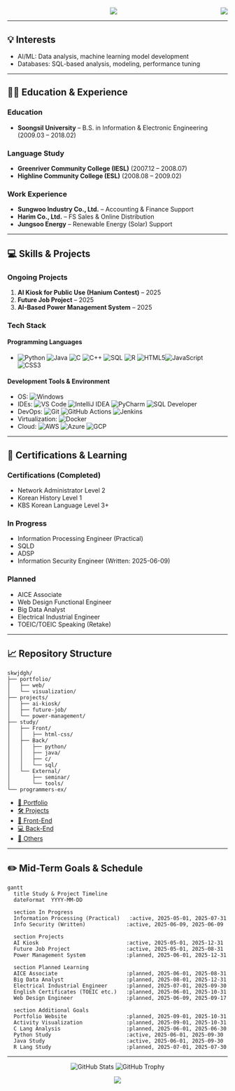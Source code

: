 <h1 align="left">
        <a href="https://github.com/skwjdgh/skwjdgh/blob/main/README.md">
    <img align="right" src="https://img.shields.io/badge/Translate-Korean-red.svg" />
  </a>
</h1>


<p align='center'>
  <img src="https://capsule-render.vercel.app/api?type=waving&color=gradient&height=300&section=header&text=I’m%20JungHo%20Na&fontSize=70&animation=fadeIn&fontAlignY=38&desc=Conanti%20Dabitur!&descAlignY=51&descAlign=62"/>
</p>


---

## 💡 Interests

* AI/ML: Data analysis, machine learning model development
* Databases: SQL-based analysis, modeling, performance tuning

---

## 🧑‍💼 Education & Experience

### Education

* **Soongsil University** – B.S. in Information & Electronic Engineering (2009.03 – 2018.02)

### Language Study

* **Greenriver Community College (IESL)** (2007.12 – 2008.07)
* **Highline Community College (ESL)** (2008.08 – 2009.02)

### Work Experience

* **Sungwoo Industry Co., Ltd.** – Accounting & Finance Support
* **Harim Co., Ltd.** – FS Sales & Online Distribution
* **Jungsoo Energy** – Renewable Energy (Solar) Support

---

## 💻 Skills & Projects

### Ongoing Projects

1. **AI Kiosk for Public Use (Hanium Contest)** – 2025
2. **Future Job Project** – 2025
3. **AI-Based Power Management System** – 2025

### Tech Stack

#### Programming Languages

* ![Python](https://img.shields.io/badge/Python-3776AB?style=plastic&logo=python&logoColor=white&link=www.naver.com)  ![Java](https://img.shields.io/badge/Java-007396?style=plastic&logo=openjdk&logoColor=white)  ![C](https://img.shields.io/badge/C-A8B9CC?style=plastic&logo=c&logoColor=white)  ![C++](https://img.shields.io/badge/C++-00599C?style=plastic&logo=c%2B%2B&logoColor=white) ![SQL](https://img.shields.io/badge/SQL-4479A1?style=plastic&logo=mysql&logoColor=white)  ![R](https://img.shields.io/badge/R-276DC3?style=plastic&logo=r&logoColor=white)  ![HTML5](https://img.shields.io/badge/HTML5-E34F26?style=plastic&logo=html5&logoColor=white)![JavaScript](https://img.shields.io/badge/JavaScript-F7DF1E?style=plastic&logo=javascript&logoColor=white)  ![CSS3](https://img.shields.io/badge/CSS3-1572B6?style=plastic&logo=css3&logoColor=white)

#### Development Tools & Environment

* OS: ![Windows](https://img.shields.io/badge/Windows_11-0078D6?style=plastic&logo=windows&logoColor=white)  
* IDEs: ![VS Code](https://img.shields.io/badge/VS_Code-007ACC?style=plastic&logo=visual-studio-code&logoColor=white)  ![IntelliJ IDEA](https://img.shields.io/badge/IntelliJ_IDEA-000000?style=plastic&logo=intellij-idea&logoColor=white)  ![PyCharm](https://img.shields.io/badge/PyCharm-000000?style=plastic&logo=pycharm&logoColor=green)  ![SQL Developer](https://img.shields.io/badge/SQL_Developer-F80000?style=plastic&logo=oracle&logoColor=white)
* DevOps: ![Git](https://img.shields.io/badge/Git-F05032?style=plastic&logo=git&logoColor=white)  ![GitHub Actions](https://img.shields.io/badge/GitHub_Actions-2088FF?style=plastic&logo=github-actions&logoColor=white)  ![Jenkins](https://img.shields.io/badge/Jenkins-D24939?style=plastic&logo=jenkins&logoColor=white)
* Virtualization: ![Docker](https://img.shields.io/badge/Docker-2496ED?style=plastic&logo=docker&logoColor=white)
* Cloud: ![AWS](https://img.shields.io/badge/AWS-232F3E?style=plastic&logo=amazon-aws&logoColor=FF9900)  ![Azure](https://img.shields.io/badge/Azure-0078D4?style=plastic&logo=microsoft-azure&logoColor=white)  ![GCP](https://img.shields.io/badge/GCP-4285F4?style=plastic&logo=google-cloud&logoColor=white)


---

## 📘 Certifications & Learning

### Certifications (Completed)

* Network Administrator Level 2
* Korean History Level 1
* KBS Korean Language Level 3+

### In Progress

* Information Processing Engineer (Practical)
* SQLD
* ADSP
* Information Security Engineer (Written: 2025-06-09)

### Planned

* AICE Associate
* Web Design Functional Engineer
* Big Data Analyst
* Electrical Industrial Engineer
* TOEIC/TOEIC Speaking (Retake)

---

## 📈 Repository Structure

```
skwjdgh/
├── portfolio/
│   ├── web/
│   └── visualization/
├── projects/
│   ├── ai-kiosk/
│   ├── future-job/
│   └── power-management/
├── study/
│   ├── Front/
│   │   ├── html-css/
│   ├── Back/
│   │   ├── python/
│   │   ├── java/
│   │   ├── c/
│   │   └── sql/
│   └── External/
│       ├── seminar/
│       └── tools/
└── programmers-ex/
```

* [📂 Portfolio](https://github.com/skwjdgh/Portfolio)
* [🛠 Projects](https://github.com/skwjdgh/Project)
* [🎨 Front-End](https://github.com/skwjdgh/Front)
* [💻 Back-End](https://github.com/skwjdgh/Back)
* [📆 Others](https://github.com/skwjdgh/External)

---

## ✏️ Mid-Term Goals & Schedule

```mermaid
gantt
  title Study & Project Timeline
  dateFormat  YYYY-MM-DD

  section In Progress
  Information Processing (Practical)   :active, 2025-05-01, 2025-07-31
  Info Security (Written)             :active, 2025-06-09, 2025-06-09

  section Projects
  AI Kiosk                            :active, 2025-05-01, 2025-12-31
  Future Job Project                  :active, 2025-05-01, 2025-08-31
  Power Management System             :planned, 2025-06-01, 2025-12-31

  section Planned Learning
  AICE Associate                      :planned, 2025-06-01, 2025-08-31
  Big Data Analyst                    :planned, 2025-08-01, 2025-12-31
  Electrical Industrial Engineer      :planned, 2025-07-01, 2025-09-30
  English Certificates (TOEIC etc.)   :planned, 2025-06-01, 2025-10-31
  Web Design Engineer                 :planned, 2025-06-09, 2025-09-17

  section Additional Goals
  Portfolio Website                   :planned, 2025-09-01, 2025-10-31
  Activity Visualization              :planned, 2025-09-01, 2025-10-31
  C Lang Analysis                     :planned, 2025-06-01, 2025-06-30
  Python Study                        :active, 2025-06-01, 2025-09-30
  Java Study                          :active, 2025-06-01, 2025-09-30
  R Lang Study                        :planned, 2025-07-01, 2025-07-30
```

---


<p align="center">
  <img src="https://github-readme-stats.vercel.app/api?username=skwjdgh" alt="GitHub Stats" />
  <img src="https://github-profile-trophy.vercel.app/?username=skwjdgh&theme=radical" alt="GitHub Trophy" />
</p>

<p align='center'>
  <img src="https://capsule-render.vercel.app/api?type=waving&color=gradient&height=150&text=&descAlign=59&section=footer">
</p>
